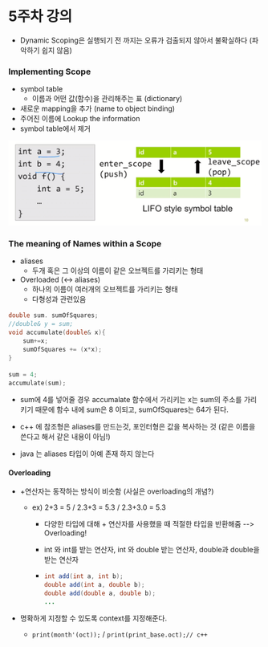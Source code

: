 # 5주차 강의

* Dynamic Scoping은 실행되기 전 까지는 오류가 검출되지 않아서 불확실하다 (파악하기 쉽지 않음)



### Implementing Scope

* symbol table
  * 이름과 어떤 값(함수)을 관리해주는 표 (dictionary)
* 새로운 mapping을 추가 (name to object binding)
* 주어진 이름에 Lookup the information
* symbol table에서 제거

![image-20200928123725474](./figure/enter_scope)

### The meaning of Names within a Scope

* aliases
  * 두개 혹은 그 이상의 이름이 같은 오브젝트를 가리키는 형태
* Overloaded (<-> aliases)
  * 하나의 이름이 여러개의 오브젝트를 가리키는 형태
  * 다형성과 관련있음

```c
double sum. sumOfSquares;
//double& y = sum;
void accumulate(double& x){
    sum+=x;
    sumOfSquares += (x*x);
}

sum = 4;
accumulate(sum);
```

* sum에 4를 넣어줄 경우 accumalate 함수에서 가리키는 x는 sum의 주소를 가리키기 때문에 함수 내에 sum은 8 이되고, sumOfSquares는 64가 된다. 

* c++ 에 참조형은 aliases를 만드는것, 포인터형은 값을 복사하는 것 (같은 이름을 쓴다고 해서 같은 내용이 아님!)
* java 는 aliases 타입이 아예 존재 하지 않는다



#### Overloading

* +연산자는 동작하는 방식이 비슷함 (사실은 overloading의 개념?)

  * ex) 2+3 = 5 /  2.3+3 = 5.3 / 2.3+3.0 = 5.3

    * 다양한 타입에 대해 + 연산자를 사용했을 때 적절한 타입을 반환해줌 --> Overloading!

    * int 와 int를 받는 연산자, int 와 double 받는 연산자, double과 double을 받는 연산자

    * ```java
      int add(int a, int b);
      double add(int a, double b);
      double add(double a, double b);
      ...
      ```

* 명확하게 지정할 수 있도록 context를 지정해준다.
  * `print(month'(oct));` / `print(print_base.oct);// c++`

